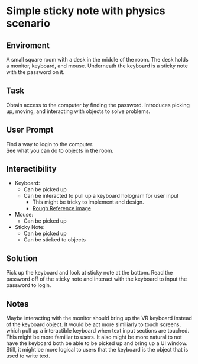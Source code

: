 # Simple sticky note with physics scenario

## Enviroment
<p>A small square room with a desk in the middle of the room. The desk holds a monitor, keyboard, and mouse. 
Underneath the keyboard is a sticky note with the password on it.</p>

## Task
<p>Obtain access to the computer by finding the password. Introduces picking up, moving, and interacting with objects to solve problems.</p>

## User Prompt
<p>Find a way to login to the computer.<br>
See what you can do to objects in the room.</p>

## Interactibility
- Keyboard:
    - Can be picked up
    - Can be interacted to pull up a keyboard hologram for user input
        - This might be tricky to implement and design.
        - [Rough Reference image](https://i.pinimg.com/originals/ba/3a/56/ba3a5623d90e4f060328ab5b47239ccd.jpg)
- Mouse:
    - Can be picked up
- Sticky Note:
    - Can be picked up
    - Can be sticked to objects

## Solution
<p>Pick up the keyboard and look at sticky note at the bottom. Read the password off of the sticky note and interact with the keyboard to input the password to login.</p>

## Notes
<p>Maybe interacting with the monitor should bring up the VR keyboard instead of the keyboard object. It would be act more similiarly to touch screens,
which pull up a interactible keyboard when text input sections are touched. This might be more familiar to users. It also might be more natural to not
have the keyboard both be able to be picked up and bring up a UI window.<br>
Still, it might be more logical to users that the keyboard is the object that is used to write text.<p>
